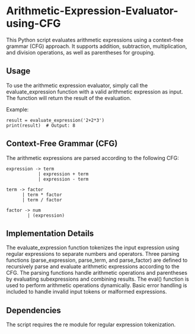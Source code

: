 # Arithmetic-Expression-Evaluator-using-CFG

This Python script evaluates arithmetic expressions using a context-free grammar (CFG) approach. It supports addition, subtraction, multiplication, and division operations, as well as parentheses for grouping.

## Usage
To use the arithmetic expression evaluator, simply call the evaluate_expression function with a valid arithmetic expression as input. The function will return the result of the evaluation.

Example:
```
result = evaluate_expression('2+2*3')
print(result)  # Output: 8
```

## Context-Free Grammar (CFG)
The arithmetic expressions are parsed according to the following CFG:
```
expression -> term
            | expression + term
            | expression - term

term -> factor
      | term * factor
      | term / factor

factor -> num
        | (expression)
```

## Implementation Details
The evaluate_expression function tokenizes the input expression using regular expressions to separate numbers and operators.
Three parsing functions (parse_expression, parse_term, and parse_factor) are defined to recursively parse and evaluate arithmetic expressions according to the CFG.
The parsing functions handle arithmetic operations and parentheses by evaluating subexpressions and combining results.
The eval() function is used to perform arithmetic operations dynamically.
Basic error handling is included to handle invalid input tokens or malformed expressions.

## Dependencies
The script requires the re module for regular expression tokenization.
